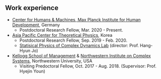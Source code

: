 Work experience
------
* [Center for Humans & Machines, Max Planck Institute for Human Development](https://www.mpib-berlin.mpg.de/chm), Germany
  * Postdoctoral Research Fellow, Mar. 2020 - Present.
* [Asia Pacific Center for Theoretical Physics](https://www.apctp.org/main/index.php), Korea 
  * Postdoctoral Research Fellow, Sep. 2019 - Feb. 2020.
  * [Statisical Physics of Complex Dynamics Lab](https://sites.google.com/site/codylab2/) (director: Prof. Hang-Hyun Jo)
* [Kellogg School of Management](https://www.kellogg.northwestern.edu) & [Northwestern Institute on Complex Systems](https://www.nico.northwestern.edu), Northwestern University, USA
  * Visiting Predoctoral Fellow, Oct. 2017 - Aug. 2018. (Supervisor: Prof. Hyejin Youn)
